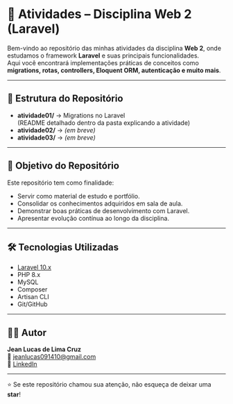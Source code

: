 # 🚀 Atividades – Disciplina Web 2 (Laravel)

Bem-vindo ao repositório das minhas atividades da disciplina **Web 2**, onde estudamos o framework **Laravel** e suas principais funcionalidades.  
Aqui você encontrará implementações práticas de conceitos como **migrations, rotas, controllers, Eloquent ORM, autenticação e muito mais**.

---

## 📂 Estrutura do Repositório
- **atividade01/** → Migrations no Laravel  
  (README detalhado dentro da pasta explicando a atividade)
- **atividade02/** → *(em breve)*  
- **atividade03/** → *(em breve)*  

---

## 🎯 Objetivo do Repositório
Este repositório tem como finalidade:
- Servir como material de estudo e portfólio.
- Consolidar os conhecimentos adquiridos em sala de aula.
- Demonstrar boas práticas de desenvolvimento com Laravel.
- Apresentar evolução contínua ao longo da disciplina.

---

## 🛠️ Tecnologias Utilizadas
- [Laravel 10.x](https://laravel.com/)
- PHP 8.x
- MySQL
- Composer
- Artisan CLI
- Git/GitHub

---

## 👨‍💻 Autor
**Jean Lucas de Lima Cruz**  
📧 [jeanlucas091410@gmail.com](mailto:jeanlucas091410@gmail.com)  
🔗 [LinkedIn](https://linkedin.com/in/jeanlucask40)  

---

⭐ Se este repositório chamou sua atenção, não esqueça de deixar uma **star**!
